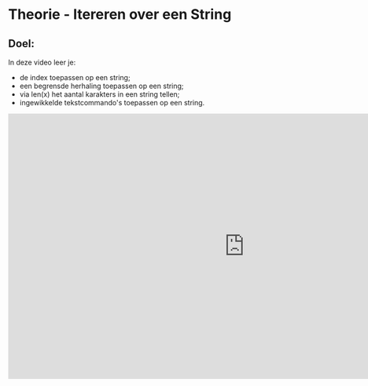# Theorie - Itereren over een String


## Doel:

In deze video leer je: 
* de index toepassen op een string; 
* een begrensde herhaling toepassen op een string; 
* via len(x) het aantal karakters in een string tellen; 
* ingewikkelde tekstcommando's toepassen op een string.

<div class ="dodona-centered-group">
<iframe width="960" height="540" src="https://www.youtube.com/embed/cIY40E_TRZI?list=PL7qul8TV_7p5mZ_LFp_KHUVn1WglOU-is" title="Python in de Klas - Itereren over een String" frameborder="0" allow="accelerometer; autoplay; clipboard-write; encrypted-media; gyroscope; picture-in-picture; web-share" allowfullscreen></iframe>
</div>
